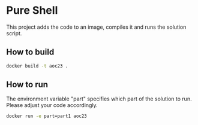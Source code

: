 # Pure Shell

This project adds the code to an image, compiles it and runs the solution script.

## How to build
```bash
docker build -t aoc23 . 
```

## How to run
The environment variable "part" specifies which part of the solution to run. Please adjust your code accordingly.
```bash
docker run -e part=part1 aoc23
```
